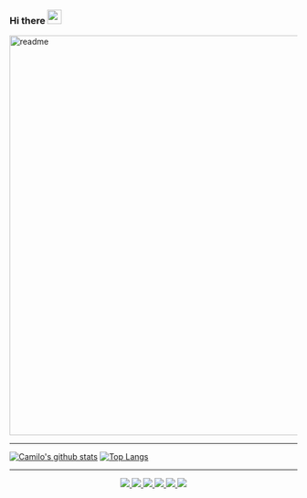 ### Hi there <a href="https://www.gautamkrishnar.com/"><img src="https://media.giphy.com/media/hvRJCLFzcasrR4ia7z/giphy.gif" width="25px"></a>

<img src="https://media.giphy.com/media/2ot91qrQaW4GRm7r7l/giphy.gif" alt="readme" width="700">

---

<p align='center'>
 
  [![Camilo's github stats](https://github-readme-stats.vercel.app/api?username=jcamilovillah&bg_color=071A2C&text_color=FFFFFF)](https://github.com/anuraghazra/github-readme-stats)
  [![Top Langs](https://github-readme-stats.vercel.app/api/top-langs/?username=jcamilovillah&bg_color=071A2C&text_color=FFFFFF)](https://github.com/anuraghazra/github-readme-stats)
</p>

---

<p align="center">
  <a href= "https://github.com/jcamilovillah/">
    <img src="https://img.icons8.com/material-outlined/60/000000/source-code.png"/>
  </a>
  <a href= "https://www.linkedin.com/in/jcamilovillah/">
    <img src="https://img.icons8.com/material-outlined/60/000000/linkedin.png"/>
  </a>
  <a href= "https://twitter.com/jcamilovillah">
    <img src="https://img.icons8.com/material-outlined/60/000000/twitter.png"/>
  </a>
    </a>
  <a href="https://instagram.com/jcamilovillah">
    <img src="https://img.icons8.com/windows/60/000000/instagram-new.png"/>
  </a>
  <a href="mailto:villahjuancamilo@gmail.com">
    <img src="https://img.icons8.com/windows/60/000000/email-open.png"/>
  </a>
  <a href="https://medium.com/@juancamilovilla">
    <img src="https://img.icons8.com/ios-filled/60/000000/medium-new.png"/>
  </a>

  
</p>
